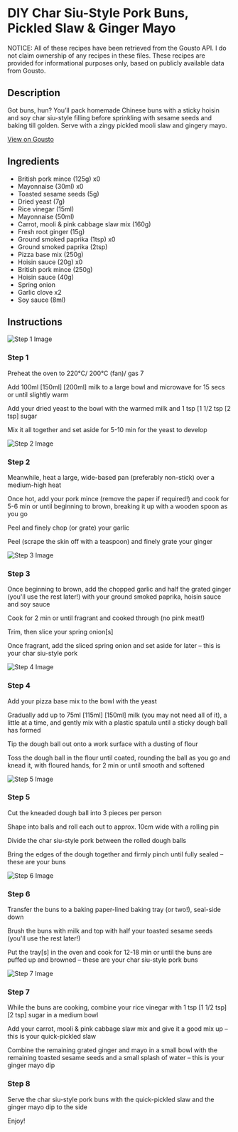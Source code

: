 # DIY Char Siu-Style Pork Buns, Pickled Slaw & Ginger Mayo

NOTICE: All of these recipes have been retrieved from the Gousto API. I do not claim ownership of any recipes in these files. These recipes are provided for informational purposes only, based on publicly available data from Gousto.

## Description

Got buns, hun? You’ll pack homemade Chinese buns with a sticky hoisin and soy char siu-style filling before sprinkling with sesame seeds and baking till golden. Serve with a zingy pickled mooli slaw and gingery mayo. 

[View on Gousto](https://www.gousto.co.uk/recipes/cookbook/diy-char-siu-style-pork-buns-pickled-slaw-ginger-mayo)

## Ingredients

- British pork mince (125g) x0
- Mayonnaise (30ml) x0
- Toasted sesame seeds (5g)
- Dried yeast (7g)
- Rice vinegar (15ml)
- Mayonnaise (50ml)
- Carrot, mooli & pink cabbage slaw mix (160g)
- Fresh root ginger (15g)
- Ground smoked paprika (1tsp) x0
- Ground smoked paprika (2tsp)
- Pizza base mix (250g)
- Hoisin sauce (20g) x0
- British pork mince (250g)
- Hoisin sauce (40g)
- Spring onion
- Garlic clove x2
- Soy sauce (8ml)

## Instructions

![Step 1 Image](https://production-media.gousto.co.uk/cms/recipe-step-image/step-1-1684510386181-x200.jpg)

### Step 1

Preheat the oven to 220°C/ 200°C (fan)/ gas 7

Add 100ml <span class="text-purple">[150ml]</span> <span class="text-danger">[200ml]</span> milk to a large bowl and microwave for 15 secs or until slightly warm

Add your dried yeast to the bowl with the warmed milk and 1 tsp <span class="text-purple">[1 1/2 tsp </span><span class="text-danger">[2 tsp]</span> sugar

Mix it all together and set aside for 5-10 min for the yeast to develop

![Step 2 Image](https://production-media.gousto.co.uk/cms/recipe-step-image/step-2-1684510392622-x200.jpg)

### Step 2

Meanwhile, heat a large, wide-based pan (preferably non-stick) over a medium-high heat

Once hot, add your pork mince (remove the paper if required!) and cook for 5-6 min or until beginning to brown, breaking it up with a wooden spoon as you go

Peel and finely chop (or grate) your garlic

Peel (scrape the skin off with a teaspoon) and finely grate your ginger

![Step 3 Image](https://production-media.gousto.co.uk/cms/recipe-step-image/step-3-1684510398403-x200.jpg)

### Step 3

Once beginning to brown, add the chopped garlic and half the grated ginger (you'll use the rest later!) with your ground smoked paprika, hoisin sauce and soy sauce

Cook for 2 min or until fragrant and cooked through (no pink meat!)

Trim, then slice your spring onion[s]

Once fragrant, add the sliced spring onion and set aside for later – this is your char siu-style pork

![Step 4 Image](https://production-media.gousto.co.uk/cms/recipe-step-image/step-4-1684510402993-x200.jpg)

### Step 4

Add your pizza base mix to the bowl with the yeast

Gradually add up to 75ml <span class="text-purple">[115ml]</span> <span class="text-danger">[150ml] </span>milk (you may not need all of it), a little at a time, and gently mix with a plastic spatula until a sticky dough ball has formed

Tip the dough ball out onto a work surface with a dusting of flour

Toss the dough ball in the flour until coated, rounding the ball as you go and knead it, with floured hands, for 2 min or until smooth and softened

![Step 5 Image](https://production-media.gousto.co.uk/cms/recipe-step-image/step-5-1684510406964-x200.jpg)

### Step 5

Cut the kneaded dough ball into 3 pieces per person

Shape into balls and roll each out to approx. 10cm wide with a rolling pin

Divide the char siu-style pork between the rolled dough balls

Bring the edges of the dough together and firmly pinch until fully sealed – these are your buns

![Step 6 Image](https://production-media.gousto.co.uk/cms/recipe-step-image/step-6-1684510414107-x200.jpg)

### Step 6

Transfer the buns to a baking paper-lined baking tray (or two!), seal-side down

Brush the buns with milk and top with half your toasted sesame seeds (you'll use the rest later!)

Put the tray[s] in the oven and cook for 12-18 min or until the buns are puffed up and browned – these are your char siu-style pork buns

![Step 7 Image](https://production-media.gousto.co.uk/cms/recipe-step-image/step-7-1684510418605-x200.jpg)

### Step 7

While the buns are cooking, combine your rice vinegar with 1 tsp <span class="text-purple">[1 1/2 tsp]</span> <span class="text-danger">[2 tsp] </span>sugar in a medium bowl

Add your carrot, mooli & pink cabbage slaw mix and give it a good mix up – this is your quick-pickled slaw

Combine the remaining grated ginger and mayo in a small bowl with the remaining toasted sesame seeds and a small splash of water – this is your ginger mayo dip

### Step 8

Serve the char siu-style pork buns with the quick-pickled slaw and the ginger mayo dip to the side

Enjoy!

